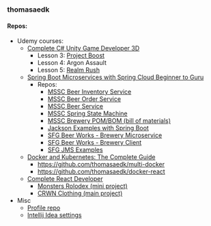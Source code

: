 ### thomasaedk

#### Repos:

- Udemy courses:
  - [Complete C# Unity Game Developer 3D](https://relxlearning.udemy.com/course/unitycourse2/)
    - Lesson 3: [Project Boost](https://github.com/thomasaedk/project-boost)
    - Lesson 4: Argon Assault
    - Lesson 5: [Realm Rush](https://github.com/thomasaedk/unity-realm-rush)
  - [Spring Boot Microservices with Spring Cloud Beginner to Guru](https://relxlearning.udemy.com/course/spring-boot-microservices-with-spring-cloud-beginner-to-guru/)
    - Repos:
      - [MSSC Beer Inventory Service](https://github.com/thomasaedk/mssc-beer-inventory-service)
      - [MSSC Beer Order Service](https://github.com/thomasaedk/mssc-beer-order-service)
      - [MSSC Beer Service](https://github.com/thomasaedk/mssc-beer-service)
      - [MSSC Spring State Machine](https://github.com/thomasaedk/mssc-ssm)
      - [MSSC Brewery POM/BOM (bill of materials)](https://github.com/thomasaedk/mssc-brewery-bom)
      - [Jackson Examples with Spring Boot](https://github.com/thomasaedk/mssc-jackson-examples)
      - [SFG Beer Works - Brewery Microservice](https://github.com/thomasaedk/mssc-brewery)
      - [SFG Beer Works - Brewery Client](https://github.com/thomasaedk/mssc-brewery-client)
      - [SFG JMS Examples](https://github.com/thomasaedk/sfg-jms)
  - [Docker and Kubernetes: The Complete Guide](https://relxlearning.udemy.com/course/docker-and-kubernetes-the-complete-guide/)
    - https://github.com/thomasaedk/multi-docker
    - https://github.com/thomasaedk/docker-react
  - [Complete React Developer](https://relxlearning.udemy.com/course/complete-react-developer-zero-to-mastery/)
    - [Monsters Rolodex (mini project)](https://github.com/thomasaedk/udemy-react-monsters-rolodex)
    - [CRWN Clothing (main project)](https://github.com/thomasaedk/crwn-clothing)
- Misc
  - [Profile repo](https://github.com/thomasaedk/thomasaedk)
  - [Intellij Idea settings](https://github.com/thomasaedk/intellij-idea-settings)
